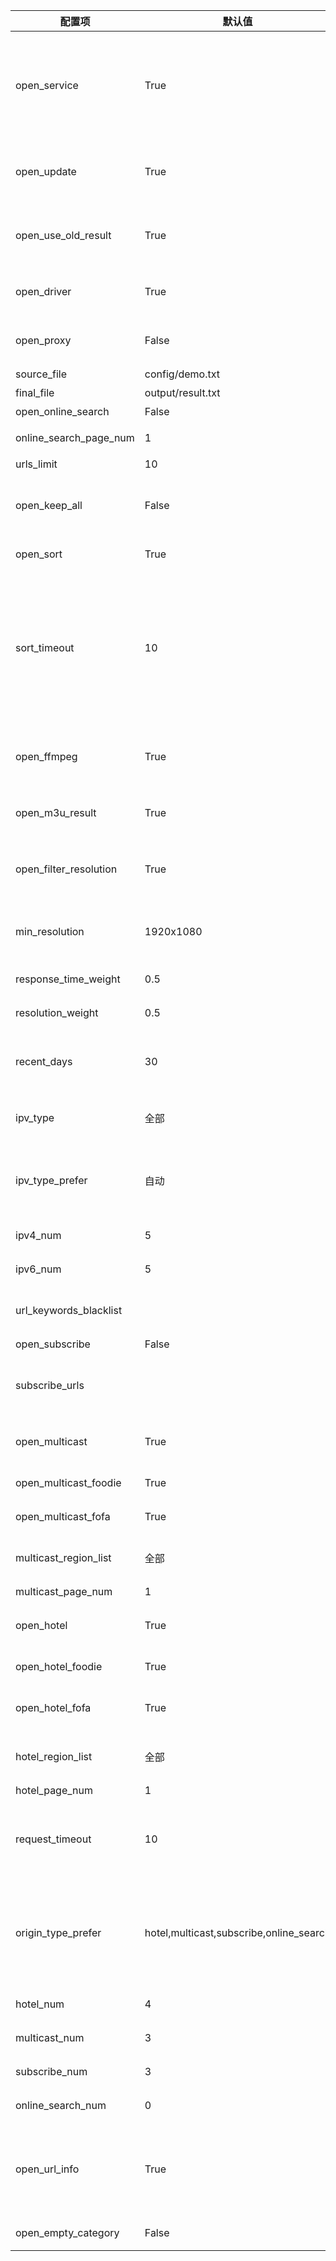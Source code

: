 | 配置项                 | 默认值                                  | 描述                                                                                                                                                                            |
| ---------------------- | --------------------------------------- | ------------------------------------------------------------------------------------------------------------------------------------------------------------------------------- |
| open_service           | True                                    | 开启页面服务，用于控制是否启动结果页面服务；如果使用青龙等平台部署，有专门设定的定时任务，需要更新完成后停止运行，可以关闭该功能                                                |
| open_update            | True                                    | 开启更新，用于控制是否更新接口，若关闭则所有工作模式（获取接口和测速）均停止                                                                                                    |
| open_use_old_result    | True                                    | 开启使用历史更新结果（包含模板与结果文件的接口），合并至本次更新中                                                                                                              |
| open_driver            | True                                    | 开启浏览器运行，若更新无数据可开启此模式，较消耗性能                                                                                                                            |
| open_proxy             | False                                   | 开启代理，自动获取免费可用代理，若更新无数据可开启此模式                                                                                                                        |
| source_file            | config/demo.txt                         | 模板文件路径                                                                                                                                                                    |
| final_file             | output/result.txt                       | 生成结果文件路径                                                                                                                                                                |
| open_online_search     | False                                   | 开启关键字搜索源功能                                                                                                                                                            |
| online_search_page_num | 1                                       | 关键字搜索频道获取分页数量                                                                                                                                                      |
| urls_limit             | 10                                      | 单个频道接口数量                                                                                                                                                                |
| open_keep_all          | False                                   | 保留所有检索结果，会保留非模板频道名称的结果，推荐手动维护时开启                                                                                                                |
| open_sort              | True                                    | 开启排序功能（响应速度、日期、分辨率）                                                                                                                                          |
| sort_timeout           | 10                                      | 单个接口测速超时时长，单位秒(s)；数值越大测速所属时间越长，能提高获取接口数量，但质量会有所下降；数值越小测速所需时间越短，能获取低延时的接口，质量较好；调整此值能优化更新时间 |
| open_ffmpeg            | True                                    | 开启使用 FFmpeg 进行测速，获取更准确的速度与分辨率信息，需要提前手动安装                                                                                                        |
| open_m3u_result        | True                                    | 开启转换生成 m3u 文件类型结果链接，支持显示频道图标                                                                                                                             |
| open_filter_resolution | True                                    | 开启分辨率过滤，低于最小分辨率（min_resolution）的接口将会被过滤                                                                                                                |
| min_resolution         | 1920x1080                               | 接口最小分辨率，需要开启 open_filter_resolution 才能生效                                                                                                                        |
| response_time_weight   | 0.5                                     | 响应时间权重值（所有权重值总和应为 1）                                                                                                                                          |
| resolution_weight      | 0.5                                     | 分辨率权重值 （所有权重值总和应为 1）                                                                                                                                           |
| recent_days            | 30                                      | 获取最近时间范围内更新的接口（单位天），适当减小可避免出现匹配问题                                                                                                              |
| ipv_type               | 全部                                    | 生成结果中接口的协议类型，可选值：ipv4、ipv6、全部、all                                                                                                                         |
| ipv_type_prefer        | 自动                                    | 接口协议类型偏好，优先将该类型的接口排在结果前面，可选值：IPv4、IPv6、自动、auto                                                                                                |
| ipv4_num               | 5                                       | 结果中偏好的 IPv4 接口数量                                                                                                                                                      |
| ipv6_num               | 5                                       | 结果中偏好的 IPv6 接口数量                                                                                                                                                      |
| url_keywords_blacklist |                                         | 接口关键字黑名单，用于过滤含特定字符的接口                                                                                                                                      |
| open_subscribe         | False                                   | 开启订阅源功能                                                                                                                                                                  |
| subscribe_urls         |                                         | 订阅源，请输入订阅链接（支持 txt 与 m3u 链接），多个链接以逗号分隔                                                                                                              |
| open_multicast         | True                                    | 开启组播源功能，关闭后所有组播源工作模式都将关闭                                                                                                                                |
| open_multicast_foodie  | True                                    | 开启 Foodie 组播源工作模式                                                                                                                                                      |
| open_multicast_fofa    | True                                    | 开启 FOFA 组播源工作模式                                                                                                                                                        |
| multicast_region_list  | 全部                                    | 组播源地区列表，[更多地区](../updates/multicast/multicast_map.json)，"全部"表示所有地区                                                                                         |
| multicast_page_num     | 1                                       | 组播地区获取分页数量                                                                                                                                                            |
| open_hotel             | True                                    | 开启酒店源功能，关闭后所有酒店源工作模式都将关闭                                                                                                                                |
| open_hotel_foodie      | True                                    | 开启 Foodie 酒店源工作模式                                                                                                                                                      |
| open_hotel_fofa        | True                                    | 开启 FOFA、ZoomEye 酒店源工作模式                                                                                                                                               |
| hotel_region_list      | 全部                                    | 酒店源地区列表，[更多地区](../updates/fofa/fofa_map.py)，"全部"表示所有地区                                                                                                     |
| hotel_page_num         | 1                                       | 酒店地区获取分页数量                                                                                                                                                            |
| request_timeout        | 10                                      | 查询请求超时时长，单位秒(s)，用于控制查询接口文本链接的超时时长以及重试时长，调整此值能优化更新时间                                                                             |
| origin_type_prefer     | hotel,multicast,subscribe,online_search | 结果偏好的接口来源，结果优先按该顺序进行排序，hotel：酒店源，multicast：组播源，subscribe：订阅源，online_search：关键字搜索                                                    |
| hotel_num              | 4                                       | 结果中偏好的酒店源接口数量                                                                                                                                                      |
| multicast_num          | 3                                       | 结果中偏好的组播源接口数量                                                                                                                                                      |
| subscribe_num          | 3                                       | 结果中偏好的订阅源接口数量                                                                                                                                                      |
| online_search_num      | 0                                       | 结果中偏好的关键字搜索接口数量                                                                                                                                                  |
| open_url_info          | True                                    | 开启显示接口说明信息，用于控制是否显示分辨率、接口协议类型等信息，为$符号后的内容，播放软件使用该信息对接口进行描述                                                             |
| open_empty_category    | False                                   | 开启无结果频道分类，自动归类至底部                                                                                                                                              |
